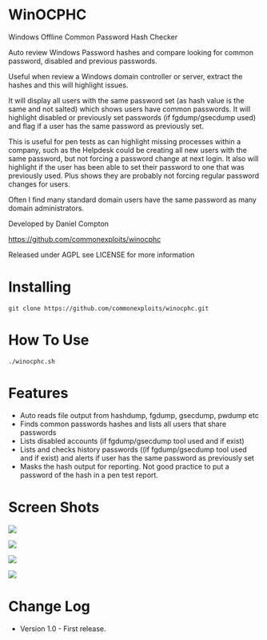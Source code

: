 WinOCPHC
========

Windows Offline Common Password Hash Checker

Auto review Windows Password hashes and compare looking for common password, disabled and previous passwords.

Useful when review a Windows domain controller or server, extract the hashes and this will highlight issues.

It will display all users with the same password set (as hash value is the same and not salted) which shows users have common passwords.
It will highlight disabled or previously set passwords (if fgdump/gsecdump used) and flag if a user has the same password as previously set.

This is useful for pen tests as can highlight missing processes within a company, such as the Helpdesk could be creating all new users with the same password, but not forcing a password change at next login.
It also will highlight if the user has been able to set their password to one that was previously used. Plus shows they are probably not forcing regular password changes for users.

Often I find many standard domain users have the same password as many domain administrators.

Developed by Daniel Compton

https://github.com/commonexploits/winocphc

Released under AGPL see LICENSE for more information


Installing
========

    git clone https://github.com/commonexploits/winocphc.git

How To Use
========

    ./winocphc.sh


Features
========

* Auto reads file output from hashdump, fgdump, gsecdump, pwdump etc
* Finds common passwords hashes and lists all users that share passwords
* Lists disabled accounts (if fgdump/gsecdump tool used and if exist)
* Lists and checks history passwords ((if fgdump/gsecdump tool used and if exist) and alerts if user has the same password as previously set
* Masks the hash output for reporting. Not good practice to put a password of the hash in a pen test report.

Screen Shots
========

![](http://commonexploits.com/wp-content/uploads/2013/10/1.jpg)

![](http://commonexploits.com/wp-content/uploads/2013/10/2.jpg)

![](http://commonexploits.com/wp-content/uploads/2013/10/3.jpg)

![](http://commonexploits.com/wp-content/uploads/2013/10/4.jpg)



Change Log
========

* Version 1.0 - First release.

